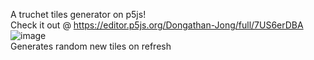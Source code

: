 A truchet tiles generator on p5js!  
Check it out @ https://editor.p5js.org/Dongathan-Jong/full/7US6erDBA  
![image](https://github.com/user-attachments/assets/200a1a68-e9c4-4b94-8986-47b1491a59ce)  
Generates random new tiles on refresh
